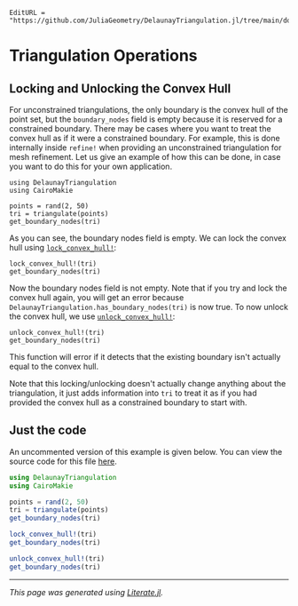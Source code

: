 ```@meta
EditURL = "https://github.com/JuliaGeometry/DelaunayTriangulation.jl/tree/main/docs/src/literate_tutorials/operations_convex_hull_locking.jl"
```

# Triangulation Operations
## Locking and Unlocking the Convex Hull

For unconstrained triangulations, the only boundary
is the convex hull of the point set, but the
`boundary_nodes` field is empty because it is reserved
for a constrained boundary. There may be cases where
you want to treat the convex hull as if it were a
constrained boundary. For example, this is done internally
inside `refine!` when providing an unconstrained triangulation
for mesh refinement. Let us give an example of how this can be done,
in case you want to do this for your own application.

````@example operations_convex_hull_locking
using DelaunayTriangulation
using CairoMakie

points = rand(2, 50)
tri = triangulate(points)
get_boundary_nodes(tri)
````

As you can see, the boundary nodes field is empty.
We can lock the convex hull using [`lock_convex_hull!`](@ref):

````@example operations_convex_hull_locking
lock_convex_hull!(tri)
get_boundary_nodes(tri)
````

Now the boundary nodes field is not empty. Note that if you try
and lock the convex hull again, you will get an error because
`DelaunayTriangulation.has_boundary_nodes(tri)` is now true.
To now unlock the convex hull, we use [`unlock_convex_hull!`](@ref):

````@example operations_convex_hull_locking
unlock_convex_hull!(tri)
get_boundary_nodes(tri)
````

This function will error if it detects that the existing boundary
isn't actually equal to the convex hull.

Note that this locking/unlocking doesn't actually change anything about the triangulation,
it just adds information into `tri` to treat it as if you had provided
the convex hull as a constrained boundary to start with.
## Just the code
An uncommented version of this example is given below.
You can view the source code for this file [here](https://github.com/JuliaGeometry/DelaunayTriangulation.jl/tree/main/docs/src/literate_tutorials/operations_convex_hull_locking.jl).

```julia
using DelaunayTriangulation
using CairoMakie

points = rand(2, 50)
tri = triangulate(points)
get_boundary_nodes(tri)

lock_convex_hull!(tri)
get_boundary_nodes(tri)

unlock_convex_hull!(tri)
get_boundary_nodes(tri)
```

---

*This page was generated using [Literate.jl](https://github.com/fredrikekre/Literate.jl).*

